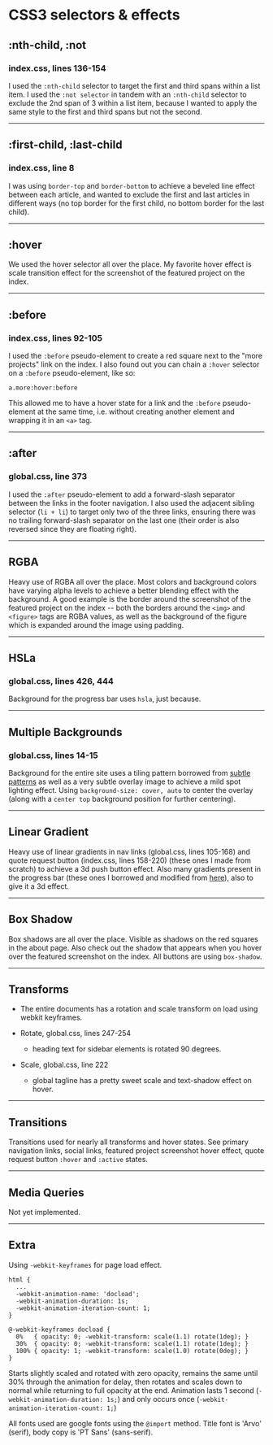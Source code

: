 # CSS3 selectors & effects

## :nth-child, :not

### index.css, lines 136-154

I used the ```:nth-child``` selector to target the first and third spans within a list item.
I used the ```:not selector``` in tandem with an ```:nth-child``` selector to exclude the 2nd span of 3 within a list item, because I wanted to apply the same style to the first and third spans but not the second.

---

## :first-child, :last-child

### index.css, line 8

I was using ```border-top``` and ```border-bottom``` to achieve a beveled line effect between each article, and wanted to exclude the first and last articles in different ways (no top border for the first child, no bottom border for the last child).

---

## :hover

We used the hover selector all over the place. My favorite hover effect is scale transition effect for the screenshot of the featured project on the index.

---

## :before

### index.css, lines 92-105

I used the ```:before``` pseudo-element to create a red square next to the "more projects" link on the index. I also found out you can chain a ```:hover``` selector on a ```:before``` pseudo-element, like so:

    a.more:hover:before

This allowed me to have a hover state for a link and the ```:before``` pseudo-element at the same time, i.e. without creating another element and wrapping it in an ```<a>``` tag.

---

## :after

### global.css, line 373

I used the ```:after``` pseudo-element to add a forward-slash separator between the links in the footer navigation. I also used the adjacent sibling selector (```li + li```) to target only two of the three links, ensuring there was no trailing forward-slash separator on the last one (their order is also reversed since they are floating right).

---

## RGBA

Heavy use of RGBA all over the place. Most colors and background colors have varying alpha levels to achieve a better blending effect with the background. A good example is the border around the screenshot of the featured project on the index -- both the borders around the ```<img>``` and ```<figure>``` tags are RGBA values, as well as the background of the figure which is expanded around the image using padding.

---

## HSLa

### global.css, lines 426, 444

Background for the progress bar uses ```hsla```, just because.

---

## Multiple Backgrounds

### global.css, lines 14-15

Background for the entire site uses a tiling pattern borrowed from [subtle patterns](http://subtlepatterns.com) as well as a very subtle overlay image to achieve a mild spot lighting effect. Using ```background-size: cover, auto``` to center the overlay (along with a ```center top``` background position for further centering).

---

## Linear Gradient

Heavy use of linear gradients in nav links (global.css, lines 105-168) and quote request button (index.css, lines 158-220) (these ones I made from scratch) to achieve a 3d push button effect. Also many gradients present in the progress bar (these ones I borrowed and modified from [here](http://www.useragentman.com/blog/2012/01/03/cross-browser-html5-progress-bars-in-depth/)), also to give it a 3d effect.

---

## Box Shadow

Box shadows are all over the place. Visible as shadows on the red squares in the about page. Also check out the shadow that appears when you hover over the featured screenshot on the index. All buttons are using ```box-shadow```.

---

## Transforms

  * The entire documents has a rotation and scale transform on load using webkit keyframes.

  * Rotate, global.css, lines 247-254
    * heading text for sidebar elements is rotated 90 degrees.

  * Scale, global.css, line 222
    * global tagline has a pretty sweet scale and text-shadow effect on hover.

---

## Transitions

Transitions used for nearly all transforms and hover states. See primary navigation links, social links, featured project screenshot hover effect, quote request button ```:hover``` and ```:active``` states.

---

## Media Queries

Not yet implemented.

---

## Extra

Using ```-webkit-keyframes``` for page load effect.

    html {
      ...
      -webkit-animation-name: 'docload';
      -webkit-animation-duration: 1s;
      -webkit-animation-iteration-count: 1;
    }

    @-webkit-keyframes docload {
      0%   { opacity: 0; -webkit-transform: scale(1.1) rotate(1deg); }
      30%  { opacity: 0; -webkit-transform: scale(1.1) rotate(1deg); }
      100% { opacity: 1; -webkit-transform: scale(1.0) rotate(0deg); }
    }

Starts slightly scaled and rotated with zero opacity, remains the same until 30% through the animation for delay, then rotates and scales down to normal while returning to full opacity at the end. Animation lasts 1 second (```-webkit-animation-duration: 1s;```) and only occurs once (```-webkit-animation-iteration-count: 1;```)

All fonts used are google fonts using the ```@import``` method. Title font is 'Arvo' (serif), body copy is 'PT Sans' (sans-serif).
